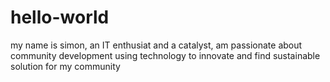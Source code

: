 # hello-world
my name is simon, an IT enthusiat and a catalyst, am passionate about community development using technology to innovate and find sustainable solution for my community 
